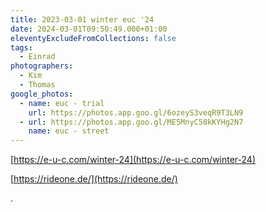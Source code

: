 ```yaml
---
title: 2023-03-01 winter euc '24
date: 2024-03-01T09:50:49.000+01:00
eleventyExcludeFromCollections: false
tags:
  - Einrad
photographers:
  - Kim
  - Thomas
google_photos:
  - name: euc - trial
    url: https://photos.app.goo.gl/6ozeyS3veqR9T3LN9
  - url: https://photos.app.goo.gl/ME5MnyC58kKYHg2N7
    name: euc - street
---
```

[https://e-u-c.com/winter-24](https://e-u-c.com/winter-24)


[https://rideone.de/](https://rideone.de/)


.





